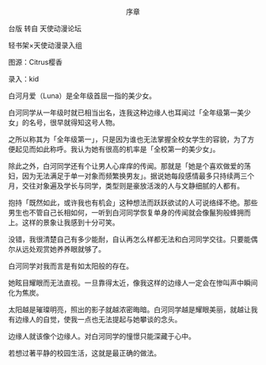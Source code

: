 <p align="center">序章</p>

台版 转自 天使动漫论坛

轻书架×天使动漫录入组

图源：Citrus樱香

录入：kid

白河月爱（Luna）是全年级首屈一指的美少女。

白河同学从一年级时就已相当出名，连我这种边缘人也耳闻过「全年级第一美少女」的名号，很早就得知这号人物。

之所以称其为「全年级第一」，只是因为谁也无法掌握全校女学生的容貌，为了方便起见而如此称呼。我认为她有很高的机率是「全校第一的美少女」。

除此之外，白河同学还有个让男人心痒痒的传闻。那就是「她是个喜欢做爱的荡妇，因为无法满足于单一对象而频繁换男友」。据说她每段感情最多只持续两三个月，交往对象遍及学长与同学，类型则是豪放活泼的人与文静细腻的人都有。

抱持「既然如此，或许我也有机会」这种想法而跃跃欲试的人可说络绎不绝。那些男生也不管自己长相如何，一听到白河同学恢复单身的传闻就会像鬣狗般蜂拥而上。这样的景象让我感到十分可笑。

没错，我很清楚自己有多少能耐，自认再怎么样都无法和白河同学交往。只要能偶尔从远处观赏她养养眼就够了。

白河同学对我而言是有如太阳般的存在。

她眩目耀眼而无法直视。一旦靠得太近，像我这样的边缘人一定会在惨叫声中瞬间化为焦炭。

太阳越是璀璨明亮，照出的影子就越浓密晦暗。白河同学越是耀眼美丽，就越让我有边缘人的自觉，使我一点也无法提起与她攀谈的念头。

边缘人就该像个边缘人。对白河同学的憧憬只能深藏于心中。

若想过著平静的校园生活，这就是最正确的做法。

